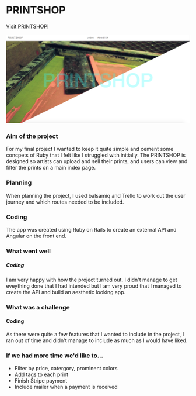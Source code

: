 # PRINTSHOP
[Visit PRINTSHOP!](http://www.boiling-sands-25313.herokuapp.com)


![Alt text](./src/images/screenshot.png)

### Aim of the project

For my final project I wanted to keep it quite simple and cement some concpets of Ruby that I felt like I struggled with initially. The PRINTSHOP is designed so artists can upload and sell their prints, and users can view and filter the prints on a main index page.

### Planning

When planning the project, I used balsamiq and Trello to work out the user journey and which routes needed to be included.

### Coding

The app was created using Ruby on Rails to create an external API and Angular on the front end.

### What went well

##### Coding

I am very happy with how the project turned out. I didn't manage to get eveything done that I had intended but I am very proud that I managed to create the API and build an aesthetic looking app.

### What was a challenge

#### Coding

As there were quite a few features that I wanted to include in the project, I ran out of time and didn't manage to include as much as I would have liked. 

### If we had more time we'd like to...

* Filter by price, catergory, prominent colors
* Add tags to each print
* Finish Stripe payment
* Include mailer when a payment is received
